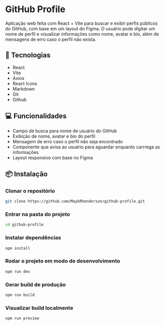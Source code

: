 # GitHub Profile

Aplicação web feita com React + Vite para buscar e exibir perfis públicos do GitHub, com base em um layout do Figma. O usuário pode digitar um nome de perfil e visualizar informações como nome, avatar e bio, além de mensagens de erro caso o perfil não exista.

## 🚀 Tecnologias

- React
- Vite
- Axios
- React Icons
- Markdown
- Git
- Github

## 💻 Funcionalidades

- Campo de busca para nome de usuário do GitHub
- Exibição de nome, avatar e bio do perfil
- Mensagem de erro caso o perfil não seja encontrado
- Componente que avisa ao usuário para aguardar enquanto carrrega as informações
- Layout responsivo com base no Figma

## 📦 Instalação

### Clonar o repositório

````bash
git clone https://github.com/MaykRhenderson/github-profile.git
````

### Entrar na pasta do projeto

````bash
cd github-profile
````

### Instalar dependências

````bash
npm install
````

### Rodar o projeto em modo de desenvolvimento

````bash
npm run dev
````

### Gerar build de produção

````bash
npm run build
````

### Visualizar build localmente

````bash
npm run preview
````

